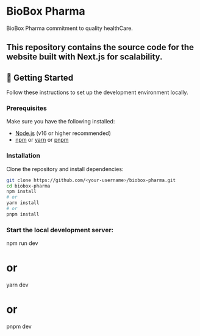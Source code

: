 # BioBox Pharma 

BioBox Pharma commitment to quality healthCare.

This repository contains the source code for the website built with **Next.js** for scalability.
---

## 🚀 Getting Started

Follow these instructions to set up the development environment locally.

### Prerequisites
Make sure you have the following installed:
- [Node.js](https://nodejs.org/) (v16 or higher recommended)
- [npm](https://www.npmjs.com/) or [yarn](https://yarnpkg.com/) or [pnpm](https://pnpm.io/)

### Installation
Clone the repository and install dependencies:

```bash
git clone https://github.com/<your-username>/biobox-pharma.git
cd biobox-pharma
npm install
# or
yarn install
# or
pnpm install

```

### Start the local development server:

  npm run dev
  # or
  yarn dev
  # or
  pnpm dev